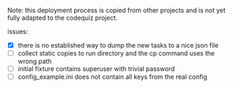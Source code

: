 Note: this deployment process is copied from other projects and is not yet fully adapted to the codequiz project.

issues:

- [x] there is no established way to dump the new tasks to a nice json file
- [ ] collect static copies to run directory and the cp command uses the wrong path
- [ ] initial fixture contains superuser with trivial password
- [ ] config_example.ini does not contain all keys from the real config
